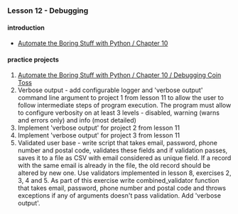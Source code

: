 ### Lesson 12 - Debugging
#### introduction
- [Automate the Boring Stuff with Python / Chapter 10](https://automatetheboringstuff.com/chapter10/)
#### practice projects
1. [Automate the Boring Stuff with Python / Chapter 10 / Debugging Coin Toss](https://automatetheboringstuff.com/chapter10/)
1. Verbose output - add configurable logger and 'verbose output' command line argument to project 1 from lesson 11 to allow the user to follow intermediate steps of program execution. The program must allow to configure verbosity on at least 3 levels - disabled, warning (warns and errors only) and info (most detailed)
1. Implement 'verbose output' for project 2 from lesson 11
1. Implement 'verbose output' for project 3 from lesson 11
1. Validated user base - write script that takes email, password, phone number and postal code, validates these fields and if validation passes, saves it to a file as CSV with email considered as unique field. If a record with the same email is already in the file, the old record should be altered by new one. Use validators implemented in lesson 8, exercises 2, 3, 4 and 5. As part of this exercise write combined_validator function that takes email, password, phone number and postal code and throws exceptions if any of arguments doesn't pass validation. Add 'verbose output'.
